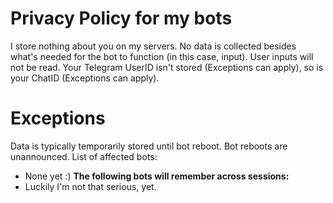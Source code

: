 # Privacy Policy for my bots
I store nothing about you on my servers. No data is collected besides what's needed for the bot to function (in this case, input). User inputs will not be read. Your Telegram UserID isn't stored (Exceptions can apply), so is your ChatID (Exceptions can apply). 

# Exceptions
Data is typically temporarily stored until bot reboot. Bot reboots are unannounced.
List of affected bots:
* None yet :)
**The following bots will remember across sessions:**
* Luckily I'm not that serious, yet.
